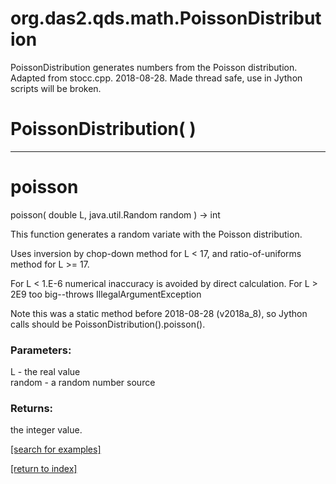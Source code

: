 # org.das2.qds.math.PoissonDistribution

PoissonDistribution generates numbers from the Poisson distribution.
 Adapted from stocc.cpp. 
 2018-08-28.  Made thread safe, use in Jython scripts will be broken.

# PoissonDistribution( )


***
<a name="poisson"></a>
# poisson
poisson( double L, java.util.Random random ) &rarr; int

This function generates a random variate with the Poisson distribution.

 Uses inversion by chop-down method for L &lt; 17, and ratio-of-uniforms
 method for L &gt;= 17.

 For L &lt; 1.E-6 numerical inaccuracy is avoided by direct calculation.
 For L &gt; 2E9 too big--throws IllegalArgumentException
 
 Note this was a static method before 2018-08-28 (v2018a_8), so Jython calls
 should be PoissonDistribution().poisson().

### Parameters:
L - the real value
<br>random - a random number source

### Returns:
the integer value.

<a href="https://github.com/autoplot/dev/search?q=poisson&unscoped_q=poisson">[search for examples]</a>

<a href="https://github.com/autoplot/documentation/blob/master/javadoc/index-all.md">[return to index]</a>

